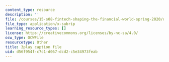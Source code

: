 ```yaml
---
content_type: resource
description: ''
file: /courses/15-s08-fintech-shaping-the-financial-world-spring-2020/d56f954fc7c1d067dcd2c5e34973feab_OUAMdi281mQ.srt
file_type: application/x-subrip
learning_resource_types: []
license: https://creativecommons.org/licenses/by-nc-sa/4.0/
ocw_type: OCWFile
resourcetype: Other
title: 3play caption file
uid: d56f954f-c7c1-d067-dcd2-c5e34973feab
---
```

